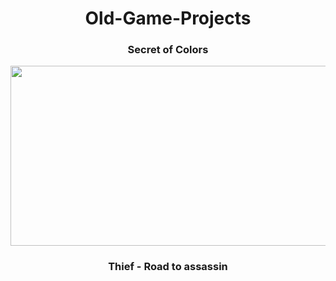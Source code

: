 <h1 align="center"> Old-Game-Projects</h1>
<h3 align="center">Secret of Colors</h3>
<p align="center">
  <img width="512" height="288" src="https://img.itch.zone/aW1hZ2UvMTUwMDUxLzY4NzE0MS5wbmc=/original/WdRmDk.png">
</p>
<h3 align="center">Thief - Road to assassin</h3>
<p align="center>
  <img width="512" height="288" src="https://img.itch.zone/aW1hZ2UvMTYxMDY0LzczOTg3MC5wbmc=/original/Z0dsIk.png">
</p>
